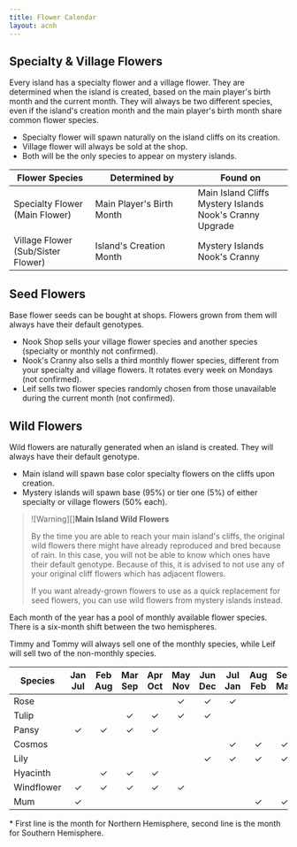 ```yaml
---
title: Flower Calendar
layout: acnh
---
```


## Specialty & Village Flowers

Every island has a specialty flower and a village flower. They are determined when the island is created, based on the main player's birth month and the current month. They will always be two different species, even if the island's creation month and the main player's birth month share common flower species.

* Specialty flower will spawn naturally on the island cliffs on its creation.
* Village flower will always be sold at the shop.
* Both will be the only species to appear on mystery islands.

| Flower Species                          | Determined by             | Found on                                                     |
| --------------------------------------- | ------------------------- | ------------------------------------------------------------ |
| Specialty Flower<br />(Main Flower)     | Main Player's Birth Month | Main Island Cliffs<br />Mystery Islands<br />Nook's Cranny Upgrade |
| Village Flower<br />(Sub/Sister Flower) | Island's Creation Month   | Mystery Islands<br />Nook's Cranny                           |

## Seed Flowers

Base flower seeds can be bought at shops. Flowers grown from them will always have their default genotypes.

* Nook Shop sells your village flower species and another species (specialty or monthly not confirmed).
* Nook's Cranny also sells a third monthly flower species, different from your specialty and village flowers. It rotates every week on Mondays (not confirmed).
* Leif sells two flower species randomly chosen from those unavailable during the current month (not confirmed).

## Wild Flowers

Wild flowers are naturally generated when an island is created. They will always have their default genotype.

* Main island will spawn base color specialty flowers on the cliffs upon creation.
* Mystery islands will spawn base (95%) or tier one (5%) of either specialty or village flowers (50% each).

> ![Warning][]**Main Island Wild Flowers**
>
> By the time you are able to reach your main island's cliffs, the original wild flowers there might have already reproduced and bred because of rain. In this case, you will not be able to know which ones have their default genotype. Because of this, it is advised to not use any of your original cliff flowers which has adjacent flowers.
>
> If you want already-grown flowers to use as a quick replacement for seed flowers, you can use wild flowers from mystery islands instead.



Each month of the year has a pool of monthly available flower species. There is a six-month shift between the two hemispheres.

Timmy and Tommy will always sell one of the monthly species, while Leif will sell two of the non-monthly species.

<div class = "table-wrapper" markdown="block">

| Species    | Jan<br />Jul | Feb<br />Aug | Mar<br />Sep | Apr<br />Oct | May<br />Nov | Jun<br />Dec | Jul<br />Jan | Aug<br />Feb | Sep<br />Mar | Oct<br />Apr | Nov<br />May | Dec<br />Jun |
| ---------- | :----------: | :----------: | :----------: | :----------: | :----------: | :----------: | :----------: | :----------: | :----------: | :----------: | :----------: | :----------: |
| Rose       |              |              |              |              |      ✓       |      ✓       |      ✓       |              |              |      ✓       |      ✓       |      ✓       |
| Tulip      |              |              |      ✓       |      ✓       |      ✓       |      ✓       |              |              |              |              |              |              |
| Pansy      |      ✓       |      ✓       |      ✓       |      ✓       |              |              |              |              |              |              |      ✓       |      ✓       |
| Cosmos     |              |              |              |              |              |              |      ✓       |      ✓       |      ✓       |      ✓       |      ✓       |              |
| Lily       |              |              |              |              |              |      ✓       |      ✓       |      ✓       |      ✓       |              |              |              |
| Hyacinth   |              |      ✓       |      ✓       |      ✓       |              |              |              |              |              |              |              |              |
| Windflower |      ✓       |      ✓       |      ✓       |      ✓       |      ✓       |              |              |              |              |              |              |      ✓       |
| Mum        |      ✓       |              |              |              |              |              |              |      ✓       |      ✓       |      ✓       |      ✓       |      ✓       |

</div>

\* First line is the month for Northern Hemisphere, second line is the month for Southern Hemisphere.